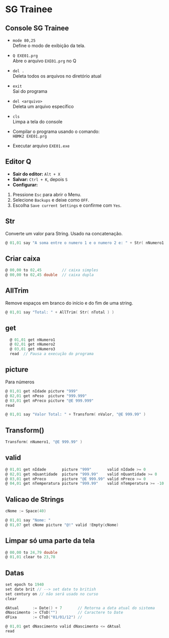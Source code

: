 # SG Trainee

## Console SG Trainee
* `mode 80,25`  
  Define o modo de exibição da tela.

* `Q EXE01.prg`  
  Abre o arquivo `EXE01.prg` no Q

* `del .`  
  Deleta todos os arquivos no diretório atual

* `exit`  
  Sai do programa

* `del <arquivo>`  
  Deleta um arquivo específico

* `cls`  
  Limpa a tela do console

* Compilar o programa usando o comando:  
  `HBMK2 EXE01.prg`

* Executar arquivo
  `EXE01.exe`

## Editor Q
- **Sair do editor:** `Alt + X`
- **Salvar:** `Ctrl + K`, depois `S`
- **Configurar:**
1. Pressione `Esc` para abrir o Menu.
2. Selecione `Backups` e deixe como `OFF`.
3. Escolha `Save current Settings` e confirme com `Yes`.

## Str
Converte um valor para String. Usado na concatenação.
```h
@ 01,01 say "A soma entre o numero 1 e o numero 2 e: " + Str( nNumero1 + nNumero2 )
```

## Criar caixa
```h
@ 00,00 to 02,45         // caixa simples
@ 00,00 to 02,45 double  // caixa dupla
```

## AllTrim
Remove espaços em branco do início e do fim de uma string.
```h
@ 01,01 say "Total: " + AllTrim( Str( nTotal ) )
```

## get
``` h
  @ 01,01 get nNumero1
  @ 02,01 get nNumero2
  @ 03,01 get nNumero3
  read  // Pausa a execução do programa
```

## picture
Para números  
```h
@ 01,01 get nIdade picture "999"
@ 02,01 get nPeso  picture "999.999"
@ 03,01 get nPreco picture "@E 999.999"
read

@ 01,01 say "Valor Total: " + Transform( nValor, "@E 999.99" )
```

## Transform()
```h
Transform( nNumero1, "@E 999.99" )
```

## valid
```h
@ 01,01 get nIdade       picture "999"       valid nIdade >= 0
@ 02,01 get nQuantidade  picture "999.99"    valid nQuantidade >= 0
@ 03,01 get nPreco       picture "@E 999.99" valid nPreco >= 0
@ 04,01 get nTemperatura picture "999.99"    valid nTemperatura >= -10 .and. nTemperatura <= 50
```
## Valicao de Strings

```h
cNome := Space(40)

@ 01,01 say "Nome: "
@ 01,07 get cNome picture "@!" valid !Empty(cNome)
```

## Limpar só uma parte da tela
```h
@ 00,00 to 24,79 double
@ 01,01 clear to 23,78
```

## Datas
```h
set epoch to 1940
set date brit // --> set date to british
set century on // não será usado no curso
clear

dAtual      := Date() + 7       // Retorna a data atual do sistema
dNascimento := CToD("")         // Caractere to Date
dFixa       := CToD("01/01/12") // 

@ 01,01 get dNascimento valid dNascimento <= dAtual
read
```
